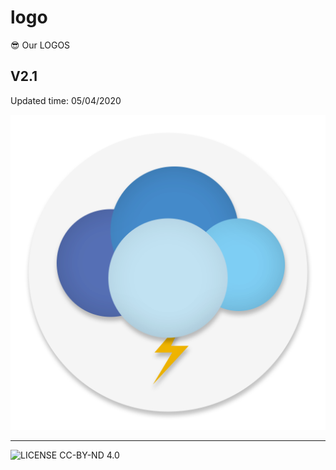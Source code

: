 # logo

😎 Our LOGOS

## V2.1

Updated time: 05/04/2020

![v2.1](https://github.com/FastGitORG/logo/raw/master/v2.1.png)

-----

![LICENSE](https://licensebuttons.net/l/by-nd/4.0/88x31.png) CC-BY-ND 4.0
